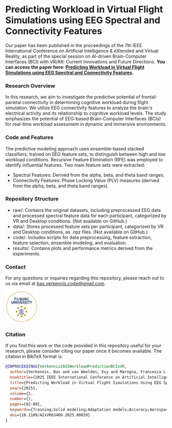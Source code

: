 # Predicting Workload in Virtual Flight Simulations using EEG Spectral and Connectivity Features

Our paper has been published in the proceedings of the 7th IEEE International Conference on Artificial Intelligence & eXtended and Virtual Reality, as part of the special session on AI-driven Brain-Computer Interfaces (BCI) with VR/AR: Current Innovations and Future Directions. **You can access the paper here: [Predicting Workload in Virtual Flight Simulations using EEG Spectral and Connectivity Features](https://ieeexplore.ieee.org/abstract/document/10896018).**

### Research Overview
In this research, we aim to investigate the predictive potential of frontal-parietal connectivity in determining cognitive workload during flight simulation. We utilize EEG connectivity features to analyze the brain's electrical activity and its relationship to cognitive workload levels. The study emphasizes the potential of EEG-based Brain-Computer Interfaces (BCIs) for real-time workload assessment in dynamic and immersive environments.

### Code and Features
The predictive modeling approach uses ensemble-based stacked classifiers, trained on EEG feature sets, to distinguish between high and low workload conditions. Recursive Feature Elimination (RFE) was employed to identify influential features. Two main feature sets were extracted:

- Spectral Features: Derived from the alpha, beta, and theta band ranges.
- Connectivity Features: Phase Locking Value (PLV) measures (derived from the alpha, beta, and theta band ranges).

### Repository Structure
- raw/: Contains the original datasets, including preprocessed EEG data and processed spectral feature data for each participant, categorized by VR and Desktop conditions. (Not available on GitHub.)
- data/: Stores processed feature sets per participant, categorized by VR and Desktop conditions, as .npz files. (Not available on GitHub.)
- code/: Includes scripts for data preprocessing, feature extraction, feature selection, ensemble modeling, and evaluation.
- results/: Contains plots and performance metrics derived from the experiments.

### Contact
For any questions or inquiries regarding this repository, please reach out to us via email at bas.verkennis.code@gmail.com.

<img src="https://github.com/basverkennis/Flight-Sim-Cognitive-Workload-EEG-Prediction/blob/main/logo.jpeg" alt="Tilburg University Logo" width="20%" padding="5%">

### Citation
If you find this work or the code provided in this repository useful for your research, please consider citing our paper once it becomes available. The citation in BibTeX format is:

```bibtex
@INPROCEEDINGS{Verkennis2025WorkloadPredictionBCIxVR,
  author={Verkennis, Bas and van Weelden, Evy and Marogna, Francesca L. and Alimardani, Maryam and Wiltshire, Travis J. and Louwerse, Max M.},
  booktitle={2025 IEEE International Conference on Artificial Intelligence and eXtended and Virtual Reality (AIxVR)}, 
  title={Predicting Workload in Virtual Flight Simulations Using EEG Spectral and Connectivity Features}, 
  year={2025},
  volume={},
  number={},
  pages={82-89},
  keywords={Training;Solid modeling;Adaptation models;Accuracy;Aerospace simulation;Virtual reality;Brain modeling;Electroencephalography;Real-time systems;Brain-computer interfaces;Brain-Computer Interface (BCI);Cognitive Workload;Virtual Reality (VR);Flight Simulation;Electroen-cephalogram (EEG);Functional Connectivity;Phase-Locking Value (PLV);NASA Task Load Index (NASA-TLX)},
  doi={10.1109/AIxVR63409.2025.00019}
}
